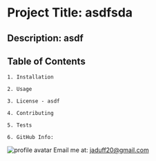 # Project Title: asdfsda

## Description: asdf

## Table of Contents  
    1. Installation
    
    2. Usage
    
    3. License - asdf
    
    4. Contributing
    
    5. Tests
    
    6. GitHub Info:

 
![profile avatar](https://avatars0.githubusercontent.com/u/59235205?v=4)
Email me at: jaduff20@gmail.com
